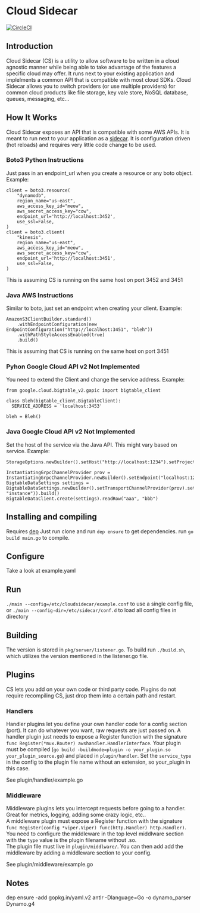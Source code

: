 # Cloud Sidecar

[![CircleCI](https://circleci.com/gh/lawrencefinn/cloudsidecar/tree/master.svg?style=svg)](https://circleci.com/gh/lawrencefinn/cloudsidecar/tree/master)

## Introduction
Cloud Sidecar (CS) is a utility to allow software to be written in a cloud agnostic manner while being able to take advantage
of the features a specific cloud may offer.  It runs next to your existing application and implelments a common API that
is compatible with most cloud SDKs.  Cloud Sidecar allows you to switch providers (or use multiple providers) for common
cloud products like file storage, key vale store, NoSQL database, queues, messaging, etc...

## How It Works
Cloud Sidecar exposes an API that is compatible with some AWS APIs.  It is meant to run next to your application as a
[sidecar](https://docs.microsoft.com/en-us/azure/architecture/patterns/sidecar).  It is configuration driven (hot reloads)
and requires very little code change to be used.

### Boto3 Python Instructions
Just pass in an endpoint_url when you create a resource or any boto object.  Example:
```
client = boto3.resource(
    "dynamodb",
    region_name="us-east",
    aws_access_key_id="meow",
    aws_secret_access_key="cow",
    endpoint_url='http://localhost:3452',
    use_ssl=False,
)
client = boto3.client(
    "kinesis",
    region_name="us-east",
    aws_access_key_id="meow",
    aws_secret_access_key="cow",
    endpoint_url='http://localhost:3451',
    use_ssl=False,
)
```
This is assuming CS is running on the same host on port 3452 and 3451

### Java AWS Instructions
Similar to boto, just set an endpoint when creating your client.  Example:
```
AmazonS3ClientBuilder.standard()
    .withEndpointConfiguration(new EndpointConfiguration("http://localhost:3451", "bleh"))
    .withPathStyleAccessEnabled(true)
    .build()
```
This is assuming that CS is running on the same host on port 3451

### Pyhon Google Cloud API v2 **Not Implemented**
You need to extend the Client and change the service address.  Example:
```
from google.cloud.bigtable_v2.gapic import bigtable_client

class Bleh(bigtable_client.BigtableClient):
  SERVICE_ADDRESS = 'localhost:3453'

bleh = Bleh()
```

### Java Google Cloud API v2 **Not Implemented**
Set the host of the service via the Java API.  This might vary based on service. Example:
```
StorageOptions.newBuilder().setHost("http://localhost:1234").setProjectId("boo").build().getService
```
```
InstantiatingGrpcChannelProvider prov = InstantiatingGrpcChannelProvider.newBuilder().setEndpoint("localhost:1234").build()
BigtableDataSettings settings = BigtableDataSettings.newBuilder().setTransportChannelProvider(prov).setInstanceName(InstanceName.of("project", "instance")).build()
BigtableDataClient.create(settings).readRow("aaa", "bbb")
```

## Installing and compiling
Requires [dep](https://github.com/golang/dep)
Just run clone and run `dep ensure` to get dependencies. run `go build main.go` to compile.

## Configure
Take a look at example.yaml

## Run
`./main --config=/etc/cloudsidecar/example.conf` to use a single config file, or `./main --config-dir=/etc/sidecar/conf.d` to load all config files in directory

## Building
The version is stored in `pkg/server/listener.go`.  To build run `./build.sh`, which utilizes the version mentioned in the listener.go file.



## Plugins
CS lets you add on your own code or third party code.  Plugins do not require recompiling CS, just drop them into a certain path and restart.

### Handlers
Handler plugins let you define your own handler code for a config section (port).  It can do whatever you want, raw requests are just passed on.
A handler plugin just needs to expose a Register function with the signature `func Register(*mux.Router) awshandler.HandlerInterface`.  Your plugin 
must be compiled (`go build -buildmode=plugin -o your_plugin.so your_plugin_source.go`) and placed in `plugin/handler`.  Set the `service_type` in the config to the plugin file name without an extension, so your_plugin in this case.

See plugin/handler/example.go

### Middleware
Middleware plugins lets you intercept requests before going to a handler.  Great for metrics, logging, adding some crazy logic, etc..  
A middleware plugin must expose a Register function with the signature `func Register(config *viper.Viper) func(http.Handler) http.Handler)`.  
You need to configure the middleware in the top level middlware section with the `type` value is the plugin filename without .so.  
The plugin file must live in `plugin/middlware/`.  You can then add add the middleware by adding a middleware section to your config.

See plugin/middleware/example.go




## Notes
dep ensure -add gopkg.in/yaml.v2
antlr -Dlanguage=Go -o dynamo_parser Dynamo.g4
